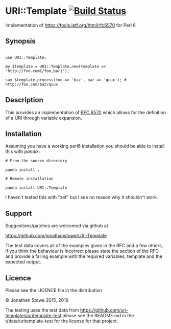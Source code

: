 # URI::Template [![Build Status](https://travis-ci.org/jonathanstowe/URI-Template.svg?branch=master)](https://travis-ci.org/jonathanstowe/URI-Template)

Implementation of https://tools.ietf.org/html/rfc6570 for Perl 6

## Synopsis

```

use URI::Template;

my $template = URI::Template.new(template => 'http://foo.com{/foo,bar}');

say $template.process(foo => 'baz', bar => 'quux'); # http://foo.com/baz/quux

```

## Description

This provides an implementation of
[RFC 6570](https://tools.ietf.org/html/rfc6570) which allows for the
definition of a URI through variable expansion.

## Installation

Assuming you have a working perl6 installation you should be able to
install this with *panda* :

    # From the source directory
   
    panda install .

    # Remote installation

    panda install URI::Template

I haven't tested this with "zef" but I see no reason why it shouldn't work.

## Support

Suggestions/patches are welcomed via github at

   https://github.com/jonathanstowe/URI-Template

The test data covers all of the examples given in the RFC and a few others,
if you think the behaviour is incorrect please state the section of the RFC
and provide a failing example with the required variables, template and the
expected output.


## Licence

Please see the LICENCE file in the distribution

© Jonathan Stowe 2015, 2016

The testing uses the test data from https://github.com/uri-templates/uritemplate-test
please see the README.md in the t/data/uritemplate-test for the license for that project.


